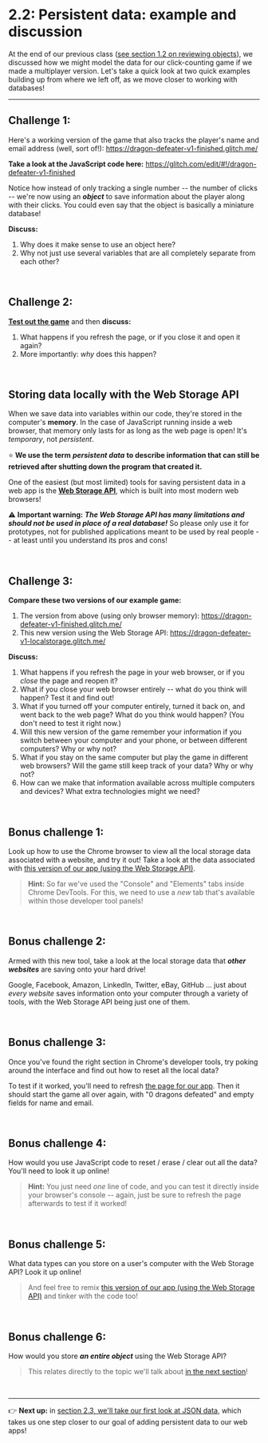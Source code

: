 # 2.2: Persistent data: example and discussion

At the end of our previous class ([see section 1.2 on reviewing objects](https://github.com/LearnTeachCode/intro-javascript-class/blob/may-2018-int/week-1/1-2-review-objects.md)), we discussed how we might model the data for our click-counting game if we made a multiplayer version. Let's take a quick look at two quick examples building up from where we left off, as we move closer to working with databases!

<hr/>

## Challenge 1:

Here's a working version of the game that also tracks the player's name and email address (well, sort of!): https://dragon-defeater-v1-finished.glitch.me/

**Take a look at the JavaScript code here:** https://glitch.com/edit/#!/dragon-defeater-v1-finished

Notice how instead of only tracking a single number -- the number of clicks -- we're now using an ***object*** to save information about the player along with their clicks. You could even say that the object is basically a miniature database!

**Discuss:**

  1. Why does it make sense to use an object here?
  2. Why not just use several variables that are all completely separate from each other?

<br/>

## Challenge 2:

[**Test out the game**](https://dragon-defeater-v1-finished.glitch.me/) and then **discuss:**
    
  1. What happens if you refresh the page, or if you close it and open it again?
  2. More importantly: *why* does this happen?

<br/>

## Storing data locally with the Web Storage API

When we save data into variables within our code, they're stored in the computer's **memory**. In the case of JavaScript running inside a web browser, that memory only lasts for as long as the web page is open! It's *temporary*, not *persistent*.

:star: **We use the term** ***persistent data*** **to describe information that can still be retrieved after shutting down the program that created it.**

One of the easiest (but most limited) tools for saving persistent data in a web app is the [**Web Storage API**](https://developer.mozilla.org/en-US/docs/Web/API/Web_Storage_API/Using_the_Web_Storage_API), which is built into most modern web browsers!

:warning: **Important warning:** ***The Web Storage API has many limitations and should not be used in place of a real database!*** So please only use it for prototypes, not for published applications meant to be used by real people -- at least until you understand its pros and cons!

<br/>

## Challenge 3:

**Compare these two versions of our example game:**

  1. The version from above (using only browser memory): https://dragon-defeater-v1-finished.glitch.me/
  2. This new version using the Web Storage API: https://dragon-defeater-v1-localstorage.glitch.me/

**Discuss:**

  1. What happens if you refresh the page in your web browser, or if you *close* the page and reopen it?
  2. What if you close your web browser entirely -- what do you think will happen? Test it and find out!
  3. What if you turned off your computer entirely, turned it back on, and went back to the web page? What do you think would happen? (You don't need to test it right now.)
  4. Will this new version of the game remember your information if you switch between your computer and your phone, or between different computers? Why or why not?
  5. What if you stay on the same computer but play the game in different web browsers? Will the game still keep track of your data? Why or why not?
  6. How can we make that information available across multiple computers and devices? What extra technologies might we need?

<br/>

## Bonus challenge 1:

Look up how to use the Chrome browser to view all the local storage data associated with a website, and try it out! Take a look at the data associated with [this version of our app (using the Web Storage API)](https://dragon-defeater-v1-localstorage.glitch.me/).

  > **Hint:** So far we've used the "Console" and "Elements" tabs inside Chrome DevTools. For this, we need to use a *new* tab that's available within those developer tool panels!

<br/>

## Bonus challenge 2:

Armed with this new tool, take a look at the local storage data that ***other websites*** are saving onto your hard drive!

Google, Facebook, Amazon, LinkedIn, Twitter, eBay, GitHub ... just about *every website* saves information onto your computer through a variety of tools, with the Web Storage API being just one of them.

<br/>

## Bonus challenge 3:

Once you've found the right section in Chrome's developer tools, try poking around the interface and find out how to reset all the local data?

To test if it worked, you'll need to refresh [the page for our app](https://dragon-defeater-v1-localstorage.glitch.me/). Then it should start the game all over again, with "0 dragons defeated" and empty fields for name and email.

<br/>

## Bonus challenge 4:

How would you use JavaScript code to reset / erase / clear out all the data? You'll need to look it up online!

  > **Hint:** You just need *one* line of code, and you can test it directly inside your browser's console -- again, just be sure to refresh the page afterwards to test if it worked!

<br/>

## Bonus challenge 5:

What data types can you store on a user's computer with the Web Storage API? Look it up online!

  > And feel free to remix [this version of our app (using the Web Storage API)](https://dragon-defeater-v1-localstorage.glitch.me/) and tinker with the code too!

<br/>

## Bonus challenge 6:

How would you store ***an entire object*** using the Web Storage API? 

  > This relates directly to the topic we'll talk about [in the next section](https://github.com/LearnTeachCode/intro-javascript-class/blob/may-2018-int/week-2/2-3-json-intro.md)!

<br/>

<hr/>

:point_right: **Next up:** in [section 2.3, we'll take our first look at JSON data](https://github.com/LearnTeachCode/intro-javascript-class/blob/may-2018-int/week-2/2-3-json-intro.md), which takes us one step closer to our goal of adding persistent data to our web apps!
